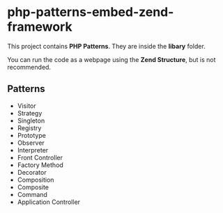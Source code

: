 # php-patterns-embed-zend-framework

This project contains **PHP Patterns**. They are inside the **libary** folder.

You can run the code as a webpage using the **Zend Structure**, but is not recommended.

## Patterns

+ Visitor
+ Strategy
+ Singleton
+ Registry
+ Prototype
+ Observer
+ Interpreter
+ Front Controller
+ Factory Method
+ Decorator
+ Composition
+ Composite
+ Command
+ Application Controller

